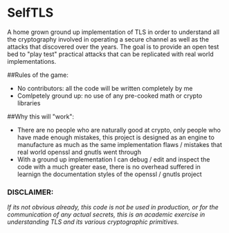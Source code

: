 # SelfTLS
A home grown ground up implementation of TLS in order to understand all the cryptography involved in operating a secure channel as well
as the attacks that discovered over the years. The goal is to provide an open test bed to "play test" practical attacks that can be 
replicated with real world implementations. 

##Rules of the game:
* No contributors: all the code will be written completely by me
* Comlpetely ground up: no use of any pre-cooked math or crypto libraries

##Why this will "work":
* There are no people who are naturally good at crypto, only people who have made enough mistakes, this project is designed as an engine 
to manufacture as much as the same implementation flaws / mistakes that real world openssl and gnutls went through
* With a ground up implementation I can debug / edit and inspect the code with a much greater ease, there is no overhead suffered in
learnign the documentation styles of the openssl / gnutls project

### DISCLAIMER: 
*If its not obvious already, this code is not be used in production, or for the communication of any actual secrets, 
this is an academic exercise in understanding TLS and its various cryptographic primitives.*
